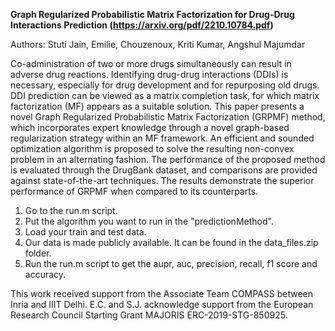 **Graph Regularized Probabilistic Matrix Factorization for Drug-Drug Interactions Prediction (https://arxiv.org/pdf/2210.10784.pdf)**

Authors: Stuti Jain, Emilie, Chouzenoux, Kriti Kumar, Angshul Majumdar

Co-administration of two or more drugs simultaneously can result in adverse drug reactions. Identifying drug-drug interactions (DDIs) is necessary, especially for drug development and for repurposing old drugs. DDI prediction can be viewed as a matrix completion task, for which matrix factorization (MF) appears as a suitable solution. This paper presents a novel Graph Regularized Probabilistic Matrix Factorization (GRPMF) method, which incorporates expert knowledge through a novel graph-based regularization strategy within an MF framework. An efficient and sounded optimization algorithm is proposed to solve the resulting non-convex problem in an alternating fashion. The performance of the proposed method is evaluated through the DrugBank dataset, and comparisons are provided against state-of-the-art techniques. The results demonstrate the superior performance of GRPMF when compared to its counterparts.

1. Go to the run.m script.
2. Put the algorithm you want to run in the "predictionMethod".
3. Load your train and test data.
4. Our data is made publicly available. It can be found in the data_files.zip folder.
5. Run the run.m script to get the aupr, auc, precision, recall, f1 score and accuracy.


This work received support from the Associate Team COMPASS between Inria and IIIT Delhi. E.C. and S.J. acknowledge support from the European Research Council Starting Grant MAJORIS ERC-2019-STG-850925.
